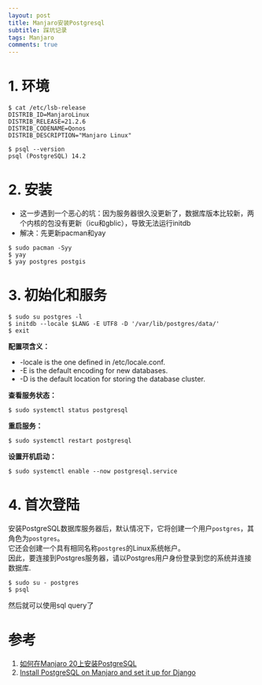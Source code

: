 ```yaml
---
layout: post
title: Manjaro安装Postgresql
subtitle: 踩坑记录
tags: Manjaro
comments: true
---
```


# 1. 环境
```shell
$ cat /etc/lsb-release
DISTRIB_ID=ManjaroLinux
DISTRIB_RELEASE=21.2.6
DISTRIB_CODENAME=Qonos
DISTRIB_DESCRIPTION="Manjaro Linux"

$ psql --version
psql (PostgreSQL) 14.2
```

# 2. 安装
- 这一步遇到一个恶心的坑：因为服务器很久没更新了，数据库版本比较新，两个内核的包没有更新（icu和gblic），导致无法运行initdb
- 解决：先更新pacman和yay
```shell
$ sudo pacman -Syy
$ yay
$ yay postgres postgis
```

# 3. 初始化和服务
```shell
$ sudo su postgres -l 
$ initdb --locale $LANG -E UTF8 -D '/var/lib/postgres/data/'
$ exit
```

**配置项含义：**  
- -locale is the one defined in /etc/locale.conf.  
- -E is the default encoding for new databases.  
- -D is the default location for storing the database cluster.  

**查看服务状态：**
```shell
$ sudo systemctl status postgresql
```

**重启服务：**
```shell
$ sudo systemctl restart postgresql
```

**设置开机启动：**
```shell
$ sudo systemctl enable --now postgresql.service
```

# 4. 首次登陆
安装PostgreSQL数据库服务器后，默认情况下，它将创建一个用户`postgres`，其角色为`postgres`。  
它还会创建一个具有相同名称`postgres`的Linux系统帐户。  
因此，要连接到Postgres服务器，请以Postgres用户身份登录到您的系统并连接数据库.  
```shell
$ sudo su - postgres
$ psql
```
然后就可以使用sql query了


# 参考
1. [如何在Manjaro 20上安装PostgreSQL](https://www.yundongfang.com/Yun40753.html)
2. [Install PostgreSQL on Manjaro and set it up for Django](https://gist.github.com/marcorichetta/af0201a74f8185626c0223836cd79cfa)

